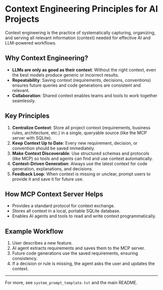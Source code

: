 # Context Engineering Principles for AI Projects

Context engineering is the practice of systematically capturing, organizing, and serving all relevant information (context) needed for effective AI and LLM-powered workflows.

## Why Context Engineering?
- **LLMs are only as good as their context**: Without the right context, even the best models produce generic or incorrect results.
- **Repeatability**: Saving context (requirements, decisions, conventions) ensures future queries and code generations are consistent and relevant.
- **Collaboration**: Shared context enables teams and tools to work together seamlessly.

## Key Principles
1. **Centralize Context**: Store all project context (requirements, business rules, architecture, etc.) in a single, queryable source (like the MCP server with SQLite).
2. **Keep Context Up to Date**: Every new requirement, decision, or convention should be saved immediately.
3. **Make Context Discoverable**: Use structured schemas and protocols (like MCP) so tools and agents can find and use context automatically.
4. **Context-Driven Generation**: Always use the latest context for code generation, explanations, and decisions.
5. **Feedback Loop**: When context is missing or unclear, prompt users to provide it and save it for future use.

## How MCP Context Server Helps
- Provides a standard protocol for context exchange.
- Stores all context in a local, portable SQLite database.
- Enables AI agents and tools to read and write context programmatically.

## Example Workflow
1. User describes a new feature.
2. AI agent extracts requirements and saves them to the MCP server.
3. Future code generations use the saved requirements, ensuring consistency.
4. If a decision or rule is missing, the agent asks the user and updates the context.

---

For more, see `system_prompt_template.txt` and the main README.
